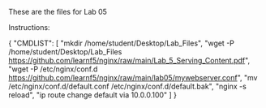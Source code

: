 These are the files for Lab 05

Instructions:

{
  "CMDLIST": [
    "mkdir /home/student/Desktop/Lab_Files",
    "wget -P /home/student/Desktop/Lab_Files https://github.com/learnf5/nginx/raw/main/Lab_5_Serving_Content.pdf",
    "wget -P /etc/nginx/conf.d https://github.com/learnf5/nginx/raw/main/lab05/mywebserver.conf",
    "mv /etc/nginx/conf.d/default.conf /etc/nginx/conf.d/default.bak",
    "nginx -s reload",
    "ip route change default via 10.0.0.100"
  ]
}
